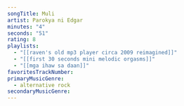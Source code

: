 ```yaml
---
songTitle: Muli
artist: Parokya ni Edgar
minutes: "4"
seconds: "51"
rating: 8
playlists:
  - "[[raven's old mp3 player circa 2009 reimagined]]"
  - "[[first 30 seconds mini melodic orgasms]]"
  - "[[mga ihaw sa daan]]"
favoritesTrackNumber:
primaryMusicGenre:
  - alternative rock
secondaryMusicGenre:
---
```

